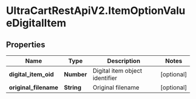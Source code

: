 # UltraCartRestApiV2.ItemOptionValueDigitalItem

## Properties
Name | Type | Description | Notes
------------ | ------------- | ------------- | -------------
**digital_item_oid** | **Number** | Digital item object identifier | [optional] 
**original_filename** | **String** | Original filename | [optional] 


